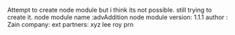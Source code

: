 Attempt to create node module 
but i think its not possible.
still trying to create it.
node module name :advAddition
node module version: 1.1.1
author : Zain
company: ext
partners: xyz lee roy prn

